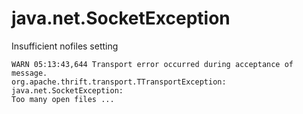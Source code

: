 java.net.SocketException
=========================

 Insufficient nofiles setting

    WARN 05:13:43,644 Transport error occurred during acceptance of message.
    org.apache.thrift.transport.TTransportException: java.net.SocketException:
    Too many open files ...

